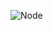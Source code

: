 ![Node](https://encrypted-tbn0.gstatic.com/images?q=tbn:ANd9GcRflFVJUWjFaKySloq37gk2tLjpwGajwHDGWg&usqp=CAUhttps://encrypted-tbn0.gstatic.com/images?q=tbn:ANd9GcRflFVJUWjFaKySloq37gk2tLjpwGajwHDGWg&usqp=CAU)
